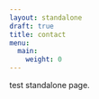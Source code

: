 ```yaml
---
layout: standalone
draft: true
title: contact
menu:
  main:
    weight: 0
---
```

test standalone page.
